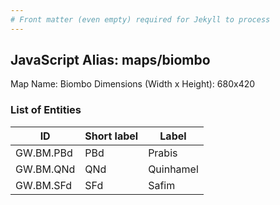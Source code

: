 ```yaml
---
# Front matter (even empty) required for Jekyll to process
---
```


## JavaScript Alias: maps/biombo

Map Name: Biombo
Dimensions (Width x Height): 680x420

### List of Entities

| ID        | Short label | Label     |
| --------- | ----------- | --------- |
| GW.BM.PBd | PBd         | Prabis    |
| GW.BM.QNd | QNd         | Quinhamel |
| GW.BM.SFd | SFd         | Safim     |
